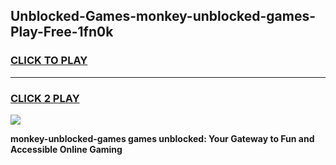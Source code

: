 
## Unblocked-Games-monkey-unblocked-games-Play-Free-1fn0k
<h3>
<a href="https://premium76.site?title=monkey-unblocked-games&ref=17A">CLICK TO PLAY</a></h3>
<hr>

<h3>
<a href="https://premium76.site?title=monkey-unblocked-games&ref=17A">CLICK 2 PLAY</a>
  
</h3>

<a href="https://premium76.site?title=monkey-unblocked-games&ref=17A"><img src="https://clearcache.store/games.png"></a>


**monkey-unblocked-games games unblocked: Your Gateway to Fun and Accessible Online Gaming**
